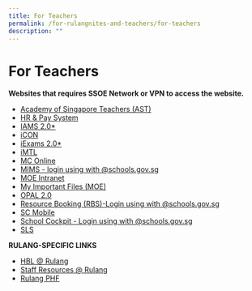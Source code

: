 ```yaml
---
title: For Teachers
permalink: /for-rulangnites-and-teachers/for-teachers
description: ""
---
```

# For Teachers
**Websites that requires SSOE Network or VPN to access the website.**


* [Academy of Singapore Teachers (AST)](https://academyofsingaporeteachers.moe.edu.sg/)
* [HR & Pay System](https://www.hrp.gov.sg/hrp/#/)
* [IAMS 2.0*](https://identity.moe.edu.sg/forgotpassword/faces/forgotpassword.jspx)
* [iCON](https://icon.moe.edu.sg/)
* [iExams 2.0*](http://iexams.seab.gov.sg/sso/login?)
* [iMTL](https://imtl.moe.edu.sg/cos/o.x?c=/ca7_imtl/user&func=login)
* [MC Online](https://www.mconline.sg/LEAD/login/lms_login.aspx)
* [MIMS - login using with @schools.gov.sg](https://idp.mims.moe.gov.sg/nidp/saml2/sso)
* [MOE Intranet](http://intranet.moe.gov.sg/)
* [My Important Files (MOE)](https://scloud.ssoe.moe.edu.sg/userportal/#/login)
* [OPAL 2.0](https://idm.opal2.moe.edu.sg/account/login?returnUrl=%2Fconnect%2Fauthorize%2Fcallback%3Fresponse_type%3Dcode%26client_id%3DOpal2WebApp%26state%3DgLnJjdvhqoTm8rYfvx3zuAKXIwWcyJaBmkn8Kdea8cHX-%26redirect_uri%3Dhttps%253A%252F%252Fwww.opal2.moe.edu.sg%252Fapp%252Findex.html%26scope%3Dcxprofile%2520openid%2520cxDomainInternalApi%26code_challenge%3DPZ2fBl6FjMSxAmmVIVvIWVShcR6vCi1u5CT0i6Grbs0%26code_challenge_method%3DS256%26nonce%3DgLnJjdvhqoTm8rYfvx3zuAKXIwWcyJaBmkn8Kdea8cHX-)
* [Resource Booking (RBS)-Login using with @schools.gov.sg](https://rbs.avero-tech.com/)
* [SC Mobile](https://scmobile.moe.edu.sg/login)
* [School Cockpit - Login using with @schools.gov.sg](https://schoolcockpit.moe.gov.sg/)
* [SLS ](https://vle.learning.moe.edu.sg/login)


**RULANG-SPECIFIC LINKS**

* [HBL @ Rulang](https://sites.google.com/moe.edu.sg/hblrulang/home)
* [Staff Resources @ Rulang ](https://sites.google.com/view/ictrulang/home)
* [Rulang PHF](https://sites.google.com/moe.edu.sg/rulang-strive/home)